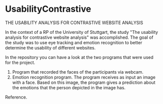 # UsabilityContrastive
THE USABILITY  ANALYSIS FOR CONTRASTIVE WEBSITE ANALYSIS

In the context of a RP of the University of Stuttgart, the study "The usability analysis for contrastive website analysis" was accomplished.
The goal of the study was to use eye tracking and emotion recognition to better determine the usability of different websites.

In the repository you can have a look at the two programs that were used for the project.

1. Program that recorded the faces of the participants via webcam.
2. Emotion recognition program. 
   The program receives as input an image with a face. Based on this image, the program gives a prediction about the emotions that the person depicted in the image has.

Reference. 
